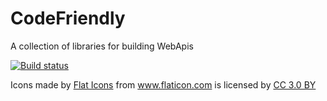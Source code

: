 # CodeFriendly
A collection of libraries for building WebApis



[![Build status](https://richardfriend.visualstudio.com/Friendly/_apis/build/status/Friendly%20Build%20&%20Deploy%20Nuget%20(pre))](https://richardfriend.visualstudio.com/Friendly/_build/latest?definitionId=3)


<div>Icons made by <a href="https://www.flaticon.com/authors/flat-icons" title="Flat Icons">Flat Icons</a> from <a href="https://www.flaticon.com/" 			    title="Flaticon">www.flaticon.com</a> is licensed by <a href="http://creativecommons.org/licenses/by/3.0/" title="Creative Commons BY 3.0" target="_blank">CC 3.0 BY</a></div>